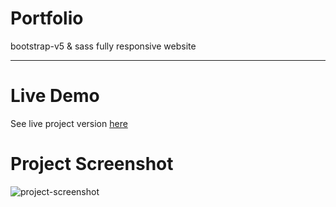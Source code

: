 # Portfolio
bootstrap-v5 &amp; sass fully responsive website
***
# Live Demo
See live project version [here](https://zita07.github.io/portfolio/)

# Project Screenshot
![project-screenshot](https://user-images.githubusercontent.com/35078852/138174495-2d5c9ec1-f492-49ac-a75a-bfb21fa8d61e.png)
